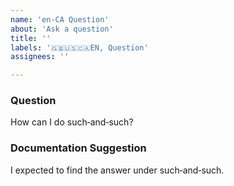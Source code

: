 ```yaml
---
name: 'en-CA Question'
about: 'Ask a question'
title: ''
labels: '🇬🇧🇺🇸🇨🇦EN, Question'
assignees: ''

---
```


<!--
 Reminder:
 Have you searched to see if a related issue exists already?
 If one exists, please add your information there instead.
 -->

### Question

How can I do such‐and‐such?

### Documentation Suggestion

<!--
 Where did you look for the answer?
 (Answering this may help us organize the documentation more intuitively.)
 -->

I expected to find the answer under such‐and‐such.
